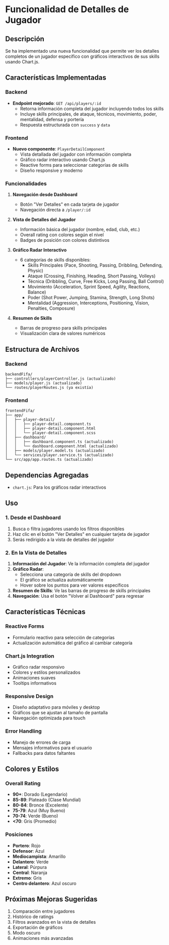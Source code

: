 # Funcionalidad de Detalles de Jugador

## Descripción
Se ha implementado una nueva funcionalidad que permite ver los detalles completos de un jugador específico con gráficos interactivos de sus skills usando Chart.js.

## Características Implementadas

### Backend
- **Endpoint mejorado**: `GET /api/players/:id`
  - Retorna información completa del jugador incluyendo todos los skills
  - Incluye skills principales, de ataque, técnicos, movimiento, poder, mentalidad, defensa y portería
  - Respuesta estructurada con `success` y `data`

### Frontend
- **Nuevo componente**: `PlayerDetailComponent`
  - Vista detallada del jugador con información completa
  - Gráfico radar interactivo usando Chart.js
  - Reactive forms para seleccionar categorías de skills
  - Diseño responsive y moderno

### Funcionalidades
1. **Navegación desde Dashboard**
   - Botón "Ver Detalles" en cada tarjeta de jugador
   - Navegación directa a `/player/:id`

2. **Vista de Detalles del Jugador**
   - Información básica del jugador (nombre, edad, club, etc.)
   - Overall rating con colores según el nivel
   - Badges de posición con colores distintivos

3. **Gráfico Radar Interactivo**
   - 6 categorías de skills disponibles:
     - Skills Principales (Pace, Shooting, Passing, Dribbling, Defending, Physic)
     - Ataque (Crossing, Finishing, Heading, Short Passing, Volleys)
     - Técnica (Dribbling, Curve, Free Kicks, Long Passing, Ball Control)
     - Movimiento (Acceleration, Sprint Speed, Agility, Reactions, Balance)
     - Poder (Shot Power, Jumping, Stamina, Strength, Long Shots)
     - Mentalidad (Aggression, Interceptions, Positioning, Vision, Penalties, Composure)

4. **Resumen de Skills**
   - Barras de progreso para skills principales
   - Visualización clara de valores numéricos

## Estructura de Archivos

### Backend
```
backendFifa/
├── controllers/playerController.js (actualizado)
├── models/player.js (actualizado)
└── routes/playerRoutes.js (ya existía)
```

### Frontend
```
frontendFifa/
├── app/
│   ├── player-detail/
│   │   ├── player-detail.component.ts
│   │   ├── player-detail.component.html
│   │   └── player-detail.component.scss
│   ├── dashboard/
│   │   ├── dashboard.component.ts (actualizado)
│   │   └── dashboard.component.html (actualizado)
│   ├── models/player.model.ts (actualizado)
│   └── services/player.service.ts (actualizado)
└── src/app/app.routes.ts (actualizado)
```

## Dependencias Agregadas
- `chart.js`: Para los gráficos radar interactivos

## Uso

### 1. Desde el Dashboard
1. Busca o filtra jugadores usando los filtros disponibles
2. Haz clic en el botón "Ver Detalles" en cualquier tarjeta de jugador
3. Serás redirigido a la vista de detalles del jugador

### 2. En la Vista de Detalles
1. **Información del Jugador**: Ve la información completa del jugador
2. **Gráfico Radar**: 
   - Selecciona una categoría de skills del dropdown
   - El gráfico se actualiza automáticamente
   - Hover sobre los puntos para ver valores específicos
3. **Resumen de Skills**: Ve las barras de progreso de skills principales
4. **Navegación**: Usa el botón "Volver al Dashboard" para regresar

## Características Técnicas

### Reactive Forms
- Formulario reactivo para selección de categorías
- Actualización automática del gráfico al cambiar categoría

### Chart.js Integration
- Gráfico radar responsivo
- Colores y estilos personalizados
- Animaciones suaves
- Tooltips informativos

### Responsive Design
- Diseño adaptativo para móviles y desktop
- Gráficos que se ajustan al tamaño de pantalla
- Navegación optimizada para touch

### Error Handling
- Manejo de errores de carga
- Mensajes informativos para el usuario
- Fallbacks para datos faltantes

## Colores y Estilos

### Overall Rating
- **90+**: Dorado (Legendario)
- **85-89**: Plateado (Clase Mundial)
- **80-84**: Bronce (Excelente)
- **75-79**: Azul (Muy Bueno)
- **70-74**: Verde (Bueno)
- **<70**: Gris (Promedio)

### Posiciones
- **Portero**: Rojo
- **Defensor**: Azul
- **Mediocampista**: Amarillo
- **Delantero**: Verde
- **Lateral**: Púrpura
- **Central**: Naranja
- **Extremo**: Gris
- **Centro delantero**: Azul oscuro

## Próximas Mejoras Sugeridas
1. Comparación entre jugadores
2. Histórico de ratings
3. Filtros avanzados en la vista de detalles
4. Exportación de gráficos
5. Modo oscuro
6. Animaciones más avanzadas
